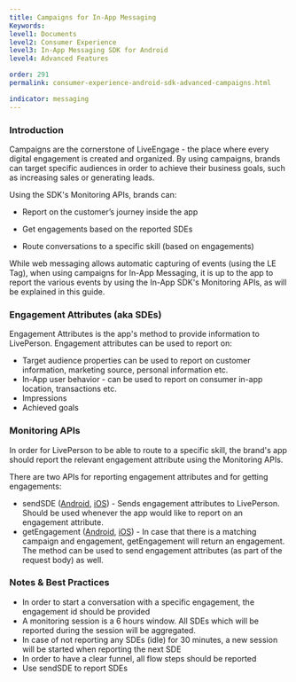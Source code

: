 ```yaml
---
title: Campaigns for In-App Messaging
Keywords:
level1: Documents
level2: Consumer Experience
level3: In-App Messaging SDK for Android
level4: Advanced Features

order: 291
permalink: consumer-experience-android-sdk-advanced-campaigns.html

indicator: messaging
---
```



### Introduction

Campaigns are the cornerstone of LiveEngage - the place where every digital engagement is created and organized. By using campaigns, brands can target specific audiences in order to achieve their business goals, such as increasing sales or generating leads.

Using the  SDK's Monitoring APIs, brands can:

* Report on the customer’s journey inside the app

* Get engagements based on the reported SDEs

* Route conversations to a specific skill (based on engagements)

While web messaging allows automatic capturing of events (using the LE Tag), when using campaigns for In-App Messaging, it is up to the app to report the various events by using the In-App SDK's Monitoring APIs, as will be explained in this guide.

### Engagement Attributes (aka SDEs)

Engagement Attributes is the app's method to provide information to LivePerson. Engagement attributes can be used to report on:

* Target audience properties can be used to report on customer information, marketing source, personal information etc.
* In-App user behavior - can be used to report on consumer in-app location, transactions etc.
* Impressions
* Achieved goals


### Monitoring APIs

In order for LivePerson to be able to route to a specific skill, the brand's app should report the relevant engagement attribute using the Monitoring APIs.

There are two APIs for reporting engagement attributes and for getting engagements:

* sendSDE ([Android](https://developers.liveperson.com/android-monitoring_api.html#sendsde), [iOS](https://developers.liveperson.com/consumer-experience-ios-sdk-monitoring-methods.html#sendsde)) - Sends engagement attributes to LivePerson. Should be used whenever the app would like to report on an engagement attribute.
* getEngagement ([Android](https://developers.liveperson.com/android-monitoring_api.html#getengagement), [iOS](https://developers.liveperson.com/consumer-experience-ios-sdk-monitoring-methods.html#getengagement)) - In case that there is a matching campaign and engagement, getEngagement will return an engagement. The method can be used to send engagement attributes (as part of the request body) as well.

### Notes & Best Practices

* In order to start a conversation with a specific engagement, the engagement id should be provided
* A monitoring session is a 6 hours window. All SDEs which will be reported during the session will be aggregated.
* In case of not reporting any SDEs (idle) for 30 minutes, a new session will be started when reporting the next SDE
* In order to have a clear funnel, all flow steps should be reported
* Use sendSDE to report SDEs
